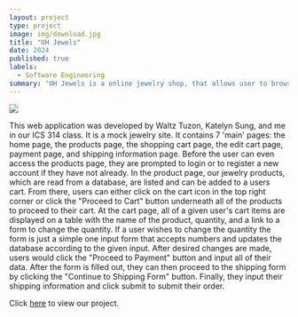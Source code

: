 ```yaml
---
layout: project
type: project
image: img/download.jpg
title: "UH Jewels"
date: 2024
published: true
labels:
  - Software Engineering
summary: "UH Jewels is a online jewelry shop, that allows user to browse and place orders for jewelry"
---
```


<img src="/img/uh_jewels.png" class="center" style="max-width: 75%; height: auto;">

This web application was developed by Waltz Tuzon, Katelyn Sung, and me in our ICS 314 class. It is a mock jewelry site. It contains 7 'main' pages: the home page, the products page, the shopping cart page, the edit cart page, payment page, and shipping information page. Before the user can even access the products page, they are prompted to login or to register a new account if they have not already. In the product page, our jewelry products, which are read from a database, are listed and can be added to a users cart. From there, users can either click on the cart icon in the top right corner or click the "Proceed to Cart" button underneath all of the products to proceed to their cart. At the cart page, all of a given user's cart items are displayed on a table with the name of the product, quantity, and a link to a form to change the quantity. If a user wishes to change the quantity the form is just a simple one input form that accepts numbers and updates the database according to the given input. After desired changes are made, users would click the "Proceed to Payment" button and input all of their data. After the form is filled out, they can then proceed to the shipping form by clicking the "Continue to Shipping Form" button. Finally, they input their shipping information and click submit to submit their order. 

Click [here](https://uh-jewels.github.io/) to view our project.
